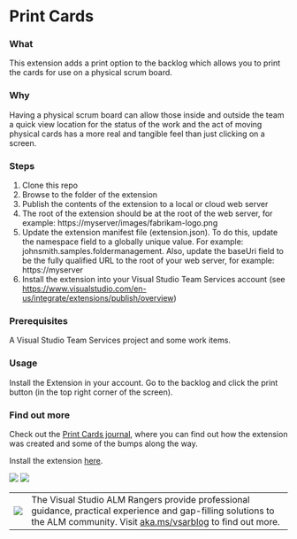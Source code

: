 # Print Cards
### What
This extension adds a print option to the backlog which allows you to print the cards for use on a physical scrum board.

### Why
Having a physical scrum board can allow those inside and outside the team a quick view location for the status of the work and the act of moving physical cards has a more real and tangible feel than just clicking on a screen.

### Steps
1. Clone this repo
2. Browse to the folder of the extension
3. Publish the contents of the extension to a local or cloud web server
4. The root of the extension should be at the root of the web server, for example: https://myserver/images/fabrikam-logo.png
5. Update the extension manifest file (extension.json). To do this, update the  namespace field to a globally unique value. For example: johnsmith.samples.foldermanagement. Also, update the  baseUri  field to be the fully qualified URL to the root of your web server, for example:  https://myserver 
8. Install the extension into your Visual Studio Team Services account (see https://www.visualstudio.com/en-us/integrate/extensions/publish/overview)

### Prerequisites
A Visual Studio Team Services project and some work items.

### Usage
Install the Extension in your account. Go to the backlog and click the print button (in the top right corner of the screen).

### Find out more
Check out the [Print Cards journal](https://github.com/ALM-Rangers/VSTS-Extension-PrintCards/blob/master/VSTS%20extension%20journal.md), where you can find out how the extension was created and some of the bumps along the way.

Install the extension [here](https://marketplace.visualstudio.com/items/ms-devlabs.PrintCards).

![](https://github.com/ALM-Rangers/VSTS-Extension-PrintCards/blob/master/_img/screenshot1.jpg)
![](https://github.com/ALM-Rangers/VSTS-Extension-PrintCards/blob/master/_img/screenshot2.jpg)


<table>
  <tr>
    <td>
      <img src="https://github.com/ALM-Rangers/VSTS-Extension-PrintCards/blob/master/_img/VSALMLogo.png"></img>
    </td>
    <td>
      The Visual Studio ALM Rangers provide professional guidance, practical experience and gap-filling solutions to the ALM community. Visit <a href="http://aka.ms/vsarblog">aka.ms/vsarblog</a> to find out more.
    </td>
  </tr>
</table>
